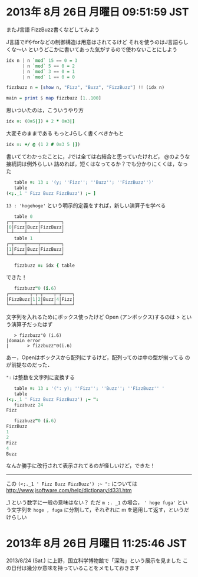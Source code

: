 # 2013年  8月 26日 月曜日 09:51:59 JST

またJ言語
FizzBuzz書くなどしてみよう

J言語でifやforなどの制御構造は用意はされてるけど
それを使うのはJ言語らしくな〜い
というどこかに書いてあった気がするので使わないことにしよう

```haskell
idx n | n `mod` 15 == 0 = 3
      | n `mod` 5 == 0 = 2
      | n `mod` 3 == 0 = 1
      | n `mod` 1 == 0 = 0

fizzbuzz n = [show n, "Fizz", "Buzz", "FizzBuzz"] !! (idx n)

main = print $ map fizzbuzz [1..100]
```

思いついたのは，こういうやり方

```j
idx =: (0=5|]) + 2 * 0=3|]
```

大変そのままである
もっとJらしく書くべきかもと

```j
idx =: +/ @ (1 2 # 0=3 5 |])
```

書いててわかったことに，Jでは全ては右結合と思っていたけれど，
@のような接続詞は例外らしい
詰めれば，短くはなってるか？でも分かりにくくは，なった

```j
   table =: 13 : '(y; ''Fizz''; ''Buzz''; ''FizzBuzz'')'
   table
(<;._1 ' Fizz Buzz FizzBuzz') ;~ ]
```

`13 : 'hogehoge'` という明示的定義をすれば，新しい演算子を学べる

```j
   table 0
┌─┬────┬────┬────────┐
│0│Fizz│Buzz│FizzBuzz│
└─┴────┴────┴────────┘
   table 1
┌─┬────┬────┬────────┐
│1│Fizz│Buzz│FizzBuzz│
└─┴────┴────┴────────┘

   fizzbuzz =: idx { table
```

できた！

```j
   fizzbuzz"0 (i.6)
┌────────┬─┬─┬────┬─┬────┐
│FizzBuzz│1│2│Buzz│4│Fizz│
└────────┴─┴─┴────┴─┴────┘
```

文字列を入れるためにボックス使ったけど
Open (アンボックス)するのは > という演算子だったはず

```
   > fizzbuzz"0 (i.6)
|domain error
|       > fizzbuzz"0(i.6)
```

あー，Openはボックスから配列にするけど，配列ってのは中の型が揃ってる
のが前提なのだった．

`":` は整数を文字列に変換する

```j
   table =: 13 : '(": y); ''Fizz''; ''Buzz''; ''FizzBuzz'' '
   table
(<;._1 ' Fizz Buzz FizzBuzz') ;~ ":
   fizzbuzz 24
Fizz
```


```j
   fizzbuzz"0 (i.6)
FizzBuzz
1
2
Fizz
4
Buzz
```

なんか勝手に改行されて表示されてるのが怪しいけど，できた！

---

この
`(<;._1 ' Fizz Buzz FizzBuzz') ;~ ":`
については  
http://www.jsoftware.com/help/dictionary/d331.htm

_1 という数字に一般の意味はない？
ただ `m ;. _1` の場合，
`' hoge fuga'`
という文字列を
`hoge , fuga`
に分割して，それぞれに m を適用して返す，というだけらしい

# 2013年  8月 26日 月曜日 11:25:46 JST

2013/8/24 (Sat.) に上野，国立科学博物館で「深海」という展示を見ました
この日付は幾分か意味を持っていることをメモしておきます
